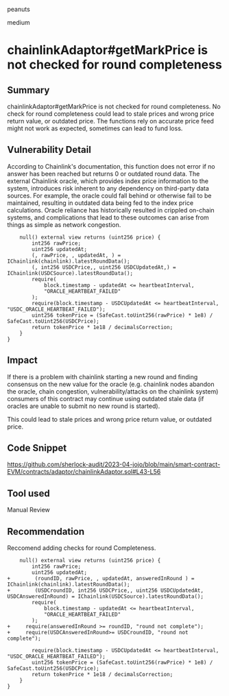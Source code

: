 peanuts

medium

# chainlinkAdaptor#getMarkPrice is not checked for round completeness

## Summary

chainlinkAdaptor#getMarkPrice is not checked for round completeness. No check for round completeness could lead to stale prices and wrong price return value, or outdated price. The functions rely on accurate price feed might not work as expected, sometimes can lead to fund loss.

## Vulnerability Detail

According to Chainlink's documentation, this function does not error if no answer has been reached but returns 0 or outdated round data. The external Chainlink oracle, which provides index price information to the system, introduces risk inherent to any dependency on third-party data sources. For example, the oracle could fall behind or otherwise fail to be maintained, resulting in outdated data being fed to the index price calculations. Oracle reliance has historically resulted in crippled on-chain systems, and complications that lead to these outcomes can arise from things as simple as network congestion.

```solidity
    null() external view returns (uint256 price) {
        int256 rawPrice;
        uint256 updatedAt;
        (, rawPrice, , updatedAt, ) = IChainlink(chainlink).latestRoundData();
        (, int256 USDCPrice,, uint256 USDCUpdatedAt,) = IChainlink(USDCSource).latestRoundData();
        require(
            block.timestamp - updatedAt <= heartbeatInterval,
            "ORACLE_HEARTBEAT_FAILED"
        );
        require(block.timestamp - USDCUpdatedAt <= heartbeatInterval, "USDC_ORACLE_HEARTBEAT_FAILED");
        uint256 tokenPrice = (SafeCast.toUint256(rawPrice) * 1e8) / SafeCast.toUint256(USDCPrice);
        return tokenPrice * 1e18 / decimalsCorrection;
    }
}
```

## Impact

If there is a problem with chainlink starting a new round and finding consensus on the new value for the oracle (e.g. chainlink nodes abandon the oracle, chain congestion, vulnerability/attacks on the chainlink system) consumers of this contract may continue using outdated stale data (if oracles are unable to submit no new round is started).

This could lead to stale prices and wrong price return value, or outdated price.

## Code Snippet

https://github.com/sherlock-audit/2023-04-jojo/blob/main/smart-contract-EVM/contracts/adaptor/chainlinkAdaptor.sol#L43-L56

## Tool used

Manual Review

## Recommendation

Reccomend adding checks for round Completeness.

```solidity
    null() external view returns (uint256 price) {
        int256 rawPrice;
        uint256 updatedAt;
+        (roundID, rawPrice, , updatedAt, answeredInRound ) = IChainlink(chainlink).latestRoundData();
+        (USDCroundID, int256 USDCPrice,, uint256 USDCUpdatedAt, USDCAnsweredInRound) = IChainlink(USDCSource).latestRoundData();
        require(
            block.timestamp - updatedAt <= heartbeatInterval,
            "ORACLE_HEARTBEAT_FAILED"
        );
+     require(answeredInRound >= roundID, "round not complete");
+     require(USDCAnsweredInRound>= USDCroundID, "round not complete");

        require(block.timestamp - USDCUpdatedAt <= heartbeatInterval, "USDC_ORACLE_HEARTBEAT_FAILED");
        uint256 tokenPrice = (SafeCast.toUint256(rawPrice) * 1e8) / SafeCast.toUint256(USDCPrice);
        return tokenPrice * 1e18 / decimalsCorrection;
    }
}
```